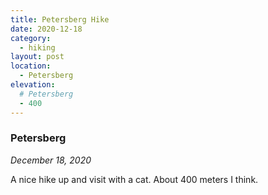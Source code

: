 ```yaml
---
title: Petersberg Hike
date: 2020-12-18
category:
  - hiking
layout: post
location:
  - Petersberg
elevation:
  # Petersberg
  - 400
---
```


### Petersberg
_December 18, 2020_

A nice hike up and visit with a cat. About 400 meters I think.


